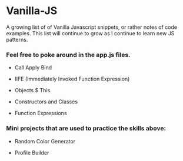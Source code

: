 # Vanilla-JS


A growing list of of Vanilla Javascript snippets, or rather notes of code examples. 
This list will continue to grow as I continue to learn new JS patterns.

### Feel free to poke around in the app.js files.

* Call Apply Bind 

* IIFE (Immediately Invoked Function Expression) 

* Objects $ This

* Constructors and Classes 

* Function Expressions


### Mini projects that are used to practice the skills above: 

 * Random Color Generator 


 * Profile Builder 


